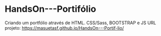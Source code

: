 # HandsOn---Portifólio

Criando um portfólio através de HTML. CSS/Sass, BOOTSTRAP e JS URL projeto: https://masuetasf.github.io/HandsOn---Portif-lio/
